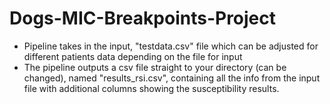 # Dogs-MIC-Breakpoints-Project
* Pipeline takes in the input, "testdata.csv" file which can be adjusted for different patients data depending on the file for input
* The pipeline outputs a csv file straight to your directory (can be changed), named "results_rsi.csv", containing all the info from the input file with additional columns showing the susceptibility results. 
